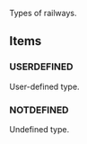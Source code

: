 Types of railways.

<!-- end of short definition -->


## Items

### USERDEFINED
User-defined type.

### NOTDEFINED
Undefined type.
